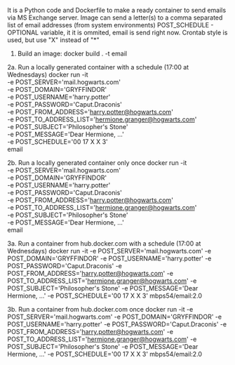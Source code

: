 It is a Python code and Dockerfile to make a ready container to send emails via MS Exchange server.
Image can send a letter(s) to a comma separated list of email addresses (from system environments)
POST_SCHEDULE - OPTIONAL variable, it it is ommited, email is send right now. Crontab style is used, but use "X" instead of "*"

1. Build an image:
docker build . -t email

2a. Run a locally generated container with a schedule (17:00 at Wednesdays)
docker run -it \
-e POST_SERVER='mail.hogwarts.com' \
-e POST_DOMAIN='GRYFFINDOR' \
-e POST_USERNAME='harry.potter' \
-e POST_PASSWORD='Caput.Draconis' \
-e POST_FROM_ADDRESS='harry.potter@hogwarts.com' \
-e POST_TO_ADDRESS_LIST='hermione.granger@hogwarts.com' \
-e POST_SUBJECT='Philosopher's Stone' \
-e POST_MESSAGE='Dear Hermione, ...' \
-e POST_SCHEDULE='00 17 X X 3' \
email

2b. Run a locally generated container only once
docker run -it \
-e POST_SERVER='mail.hogwarts.com' \
-e POST_DOMAIN='GRYFFINDOR' \
-e POST_USERNAME='harry.potter' \
-e POST_PASSWORD='Caput.Draconis' \
-e POST_FROM_ADDRESS='harry.potter@hogwarts.com' \
-e POST_TO_ADDRESS_LIST='hermione.granger@hogwarts.com' \
-e POST_SUBJECT='Philosopher's Stone' \
-e POST_MESSAGE='Dear Hermione, ...' \
email

3a. Run a container from hub.docker.com with a schedule (17:00 at Wednesdays)
docker run -it
-e POST_SERVER='mail.hogwarts.com'
-e POST_DOMAIN='GRYFFINDOR'
-e POST_USERNAME='harry.potter'
-e POST_PASSWORD='Caput.Draconis'
-e POST_FROM_ADDRESS='harry.potter@hogwarts.com'
-e POST_TO_ADDRESS_LIST='hermione.granger@hogwarts.com'
-e POST_SUBJECT='Philosopher's Stone'
-e POST_MESSAGE='Dear Hermione, ...'
-e POST_SCHEDULE='00 17 X X 3'
mbps54/email:2.0

3b. Run a container from hub.docker.com once
docker run -it
-e POST_SERVER='mail.hogwarts.com'
-e POST_DOMAIN='GRYFFINDOR'
-e POST_USERNAME='harry.potter'
-e POST_PASSWORD='Caput.Draconis'
-e POST_FROM_ADDRESS='harry.potter@hogwarts.com'
-e POST_TO_ADDRESS_LIST='hermione.granger@hogwarts.com'
-e POST_SUBJECT='Philosopher's Stone'
-e POST_MESSAGE='Dear Hermione, ...'
-e POST_SCHEDULE='00 17 X X 3'
mbps54/email:2.0
